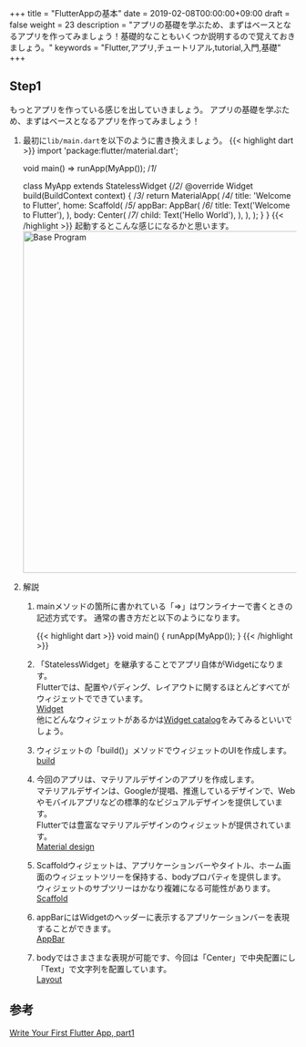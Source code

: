 +++
title = "FlutterAppの基本"
date = 2019-02-08T00:00:00+09:00
draft = false
weight = 23
description = "アプリの基礎を学ぶため、まずはベースとなるアプリを作ってみましょう！基礎的なこともいくつか説明するので覚えておきましょう。"
keywords = "Flutter,アプリ,チュートリアル,tutorial,入門,基礎"
+++

## Step1

もっとアプリを作っている感じを出していきましょう。
アプリの基礎を学ぶため、まずはベースとなるアプリを作ってみましょう！

1. 最初に``lib/main.dart``を以下のように書き換えましょう。
    {{< highlight dart >}}
    import 'package:flutter/material.dart';
    
    void main() => runApp(MyApp()); /*1*/
    
    class MyApp extends StatelessWidget {/*2*/
      @override
      Widget build(BuildContext context) { /*3*/
        return MaterialApp(  /*4*/
          title: 'Welcome to Flutter',
          home: Scaffold( /*5*/
            appBar: AppBar( /*6*/
              title: Text('Welcome to Flutter'),
            ),
            body: Center( /*7*/
              child: Text('Hello World'),
            ),
          ),
        );
      }
    }
    {{< /highlight >}}
    起動するとこんな感じになるかと思います。
    <img src="https://flutter.ctrnost.com/images/tutorial/03/01_base.png" width="600px"  alt="Base Program">
2. 解説
    1. mainメソッドの箇所に書かれている「=>」はワンライナーで書くときの記述方式です。
    通常の書き方だと以下のようになります。
    
        {{< highlight dart >}}
        void main()  {
          runApp(MyApp());
        } 
        {{< /highlight >}}
    2. 「StatelessWidget」を継承することでアプリ自体がWidgetになります。  
    Flutterでは、配置やパディング、レイアウトに関するほとんどすべてがウィジェットでできています。    
    [Widget](https://docs.flutter.io/flutter/widgets/Widget-class.html)  
    他にどんなウィジェットがあるかは[Widget catalog](https://flutter.io/docs/development/ui/widgets)をみてみるといいでしょう。   
    3. ウィジェットの「build()」メソッドでウィジェットのUIを作成します。  
    [build](https://docs.flutter.io/flutter/widgets/State/build.html)   
    4. 今回のアプリは、マテリアルデザインのアプリを作成します。   
    マテリアルデザインは、Googleが提唱、推進しているデザインで、Webやモバイルアプリなどの標準的なビジュアルデザインを提供しています。  
    Flutterでは豊富なマテリアルデザインのウィジェットが提供されています。   
    [Material design](https://material.io/design/)   
    5. Scaffoldウィジェットは、アプリケーションバーやタイトル、ホーム画面のウィジェットツリーを保持する、bodyプロパティを提供します。  
    ウィジェットのサブツリーはかなり複雑になる可能性があります。    
    [Scaffold](https://docs.flutter.io/flutter/material/Scaffold-class.html)  
    6. appBarにはWidgetのヘッダーに表示するアプリケーションバーを表現することができます。     
    [AppBar](https://docs.flutter.io/flutter/material/AppBar-class.html)  
    7. bodyではさまさまな表現が可能です、今回は「Center」で中央配置にし「Text」で文字列を配置しています。    
    [Layout](https://flutter.io/docs/development/ui/layout)  



## 参考

[Write Your First Flutter App, part1](https://codelabs.developers.google.com/codelabs/first-flutter-app-pt1/index.html?index=..%2F..index#0)
